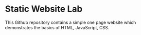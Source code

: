 # Static Website Lab
This Github repository contains a simple one page website which demonstrates the basics of HTML, JavaScript, CSS.